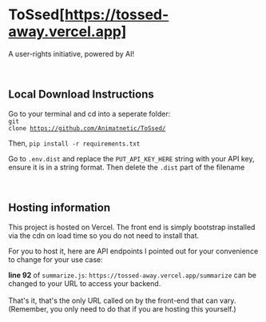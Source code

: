 # ToSsed[https://tossed-away.vercel.app]
A user-rights initiative, powered by AI!

<br/>

## Local Download Instructions
Go to your terminal and cd into a seperate folder:
<br/>
<code>git clone https://github.com/Animatnetic/ToSsed/</code>

Then, 
<code>pip install -r requirements.txt</code>

Go to <code>.env.dist</code> and replace the <code>PUT_API_KEY_HERE</code> string with your API key, ensure it is in a string format. Then delete the <code>.dist</code> part of the filename


<br/>


## Hosting information
This project is hosted on Vercel. The front end is simply bootstrap installed via the cdn on load time so you do not need to install that.

For you to host it, here are API endpoints I pointed out for your convenience to change for your use case:

**line 92** of `summarize.js`: `https://tossed-away.vercel.app/summarize` can be changed to your URL to access your backend.
<br/>
<br/>
That's it, that's the only URL called on by the front-end that can vary.
<br/>
(Remember, you only need to do that if you are hosting this yourself.)
